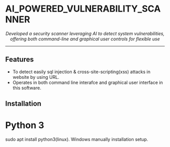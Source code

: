 # AI_POWERED_VULNERABILITY_SCANNER

<p align="center">
  <em>Developed a security scanner leveraging AI to detect system vulnerabilities, 
    offering both command-line and graphical user controls for flexible use</em>
</p>

---

## Features 

- To detect easily sql injection & cross-site-scripting(xss) attacks in website by using URL.
- Operates in both command line interafce and graphical user interface in this software.

## Installation 
# Python 3
sudo apt install python3(linux).
Windows manually installation setup.

